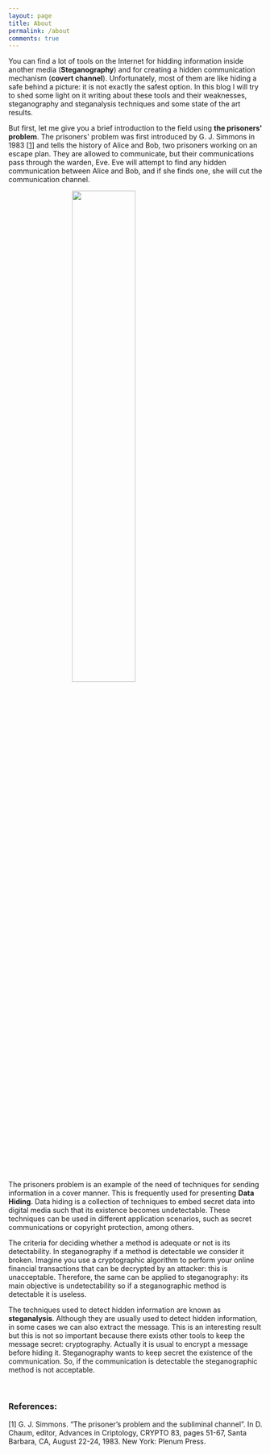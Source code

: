 ```yaml
---
layout: page
title: About
permalink: /about
comments: true
---
```



You can find a lot of tools on the Internet for hidding information inside another media (**Steganography**) and for creating a hidden communication mechanism (**covert channel**). Unfortunately, most of them are like hiding a safe behind a picture: it is not exactly the safest option. In this blog I will try to shed some light on it writing about these tools and their weaknesses, steganography and steganalysis techniques and some state of the art results.


But first, let me give you a brief introduction to the field using **the prisoners' problem**. The prisoners' problem was first introduced by G. J. Simmons in 1983 [[1](#references)] and tells the history of Alice and Bob, two prisoners working on an escape plan. They are allowed to communicate, but their communications pass through the warden, Eve. Eve will attempt to find any hidden communication between Alice and Bob, and if she finds one, she will cut the communication channel. 

<img style="width:50%;display:block;margin-left:auto;margin-right:auto" src='{{ site.baseurl }}/images/prisoner.png'>


The prisoners problem is an example of the need of techniques for sending information in a cover manner. This is frequently used for presenting **Data Hiding**. Data hiding is a collection of techniques to embed secret data into digital media such that its existence becomes undetectable. These techniques can be used in different application scenarios, such as secret communications or copyright protection, among others. 
  
The criteria for deciding whether a method is adequate or not is its detectability. In steganography if a method is detectable we consider it broken. Imagine you use a cryptographic algorithm to perform your online financial transactions that can be decrypted by an attacker: this is unacceptable. Therefore, the same can be applied to steganography: its main objective is undetectability so if a steganographic method is detectable it is useless. 

The techniques used to detect hidden information are known as **steganalysis**. Although they are usually used to detect hidden information, in some cases we can also extract the message. This is an interesting result but this is not so important because there exists other tools to keep the message secret: cryptography. Actually it is usual to encrypt a message before hiding it. Steganography wants to keep secret the existence of the communication. So, if the communication is detectable the steganographic method is not acceptable. 

<br>

### References: 

[1] G. J. Simmons. “The prisoner’s problem and the subliminal channel”. In D. Chaum, editor, Advances in Criptology, CRYPTO 83, pages 51-67, Santa Barbara, CA, August 22-24, 1983. New York: Plenum Press.


